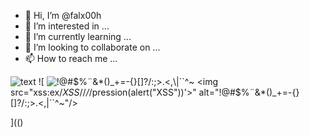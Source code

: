 - 👋 Hi, I’m @falx00h
- 👀 I’m interested in ...
- 🌱 I’m currently learning ...
- 💞️ I’m looking to collaborate on ...
- 📫 How to reach me ...

![text](https://avatars.githubusercontent.com/u/92805783?s=40&v=4)
![
<img src="https://avatars.githubusercontent.com/u/92805783?&s=40&v=" alt="!@#$%¨&*()_+=-{}[]?/:;>.<,\|´`^~"/>
<img src="xss&#58;ex&#x2F;*XSS*//*/*/pression(alert(\"XSS\"))'&gt;" alt="!@#$%¨&*()_+=-{}[]?/:;>.<,\|´`^~"/>


](()
